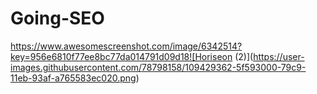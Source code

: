 # Going-SEO
https://www.awesomescreenshot.com/image/6342514?key=956e6810f77ee8bc77da014791d09d18![Horiseon (2)](https://user-images.githubusercontent.com/78798158/109429362-5f593000-79c9-11eb-93af-a765583ec020.png)
